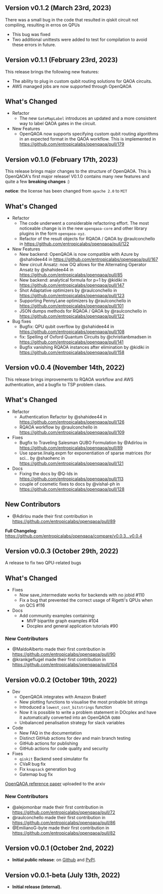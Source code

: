 ## Version v0.1.2 (March 23rd, 2023)

There was a small bug in the code that resulted in qiskit circuit not compiling, resulting in erros on QPUs
* This bug was fixed
* Two additional unittests were added to test for compilation to avoid these errors in future.

## Version v0.1.1 (February 23rd, 2023)

This release brings the following new features:
* The ability to plug in custom qubit routing solutions for QAOA circuits. 
* AWS managed jobs are now supported through OpenQAOA

## What's Changed

* Refactor
  * The new `GateMapLabel` introduces an updated and a more consistent way to label QAOA gates in the circuit. 
* New Features
  * OpenQAOA now supports specifying custom qubit routing algorithms in an expected format in the QAOA workflow. This is implemented in https://github.com/entropicalabs/openqaoa/pull/179


## Version v0.1.0 (February 17th, 2023)

This release brings major changes to the structure of OpenQAOA. 
This is OpenQAOA's first major release! V0.1.0 contains many new features and quite a few **breaking changes** :)

**notice**: the license has been changed from `apache 2.0` to `MIT`

## What's Changed

* Refactor
  * The code underwent a considerable refactoring effort. The most noticeable change is in the new `openqaoa-core` and other library plugins in the form `openqaoa-xyz`.
  * Refactor of the result objects for RQAOA / QAOA by @raulconchello in https://github.com/entropicalabs/openqaoa/pull/122
* New Features
  * New backend: OpenQAOA is now compatible with Azure by @shahidee44 in https://github.com/entropicalabs/openqaoa/pull/167
  * New circuit Ansatz: now OQ allows for the Alternating Operator Ansatz by @shahidee44 in https://github.com/entropicalabs/openqaoa/pull/85
  * New backend: analytical formula for p=1 by @kidiki in https://github.com/entropicalabs/openqaoa/pull/147
  * Shot Adaptative optimizers by @raulconchello in https://github.com/entropicalabs/openqaoa/pull/123
  * Supporting PennyLane optimizers by @raulconchello in https://github.com/entropicalabs/openqaoa/pull/101
  * JSON dumps methods for RQAOA / QAOA by @raulconchello in https://github.com/entropicalabs/openqaoa/pull/122
* Bug fixes
  * Bugfix: QPU qubit overflow by @shahidee44 in https://github.com/entropicalabs/openqaoa/pull/108
  * fix: Spelling of Oxford Quantum Circuits by @christianbmadsen in https://github.com/entropicalabs/openqaoa/pull/141
  * Bugfix vanishing RQAOA instances after elimination by @kidiki in https://github.com/entropicalabs/openqaoa/pull/158


## Version v0.0.4 (November 14th, 2022)

This release brings improvements to RQAOA workflow and AWS authentication, and a bugfix to TSP problem class.

## What's Changed
* Refactor
  * Authentication Refactor by @shahidee44 in https://github.com/entropicalabs/openqaoa/pull/126
  * RQAOA workflow by @raulconchello in https://github.com/entropicalabs/openqaoa/pull/109
* Fixes
  * Bugfix to Traveling Salesman QUBO Formulation by @Adirlou in https://github.com/entropicalabs/openqaoa/pull/89
  * Use sparse.linalg.expm for exponentiation of sparse matrices (for sci… by @shaohenc in https://github.com/entropicalabs/openqaoa/pull/121
* Docs
  * Fixing the docs by @Q-lds in https://github.com/entropicalabs/openqaoa/pull/113
  * couple of cosmetic fixes to docs by @vishal-ph in https://github.com/entropicalabs/openqaoa/pull/128

## New Contributors
* @Adirlou made their first contribution in https://github.com/entropicalabs/openqaoa/pull/89

**Full Changelog**: https://github.com/entropicalabs/openqaoa/compare/v0.0.3...v0.0.4

## Version v0.0.3 (October 29th, 2022)

A release to fix two QPU-related bugs

## What's Changed
* Fixes
  * Now save_intermediate works for backends with no jobid #110 
  * Fix a bug that prevented the correct usage of Rigetti's QPUs when on QCS #116 
* Docs
  * Add community examples containing:
    * MVP bipartite graph examples #104 
    * Docplex and general application tutorials #90  

### New Contributors
* @MaldoAlberto made their first contribution in https://github.com/entropicalabs/openqaoa/pull/90
* @krankgeflugel made their first contribution in https://github.com/entropicalabs/openqaoa/pull/104

## Version v0.0.2 (October 19th, 2022)
* Dev
  * OpenQAOA integrates with Amazon Braket!
  * New plotting functions to visualise the most probable bit strings 
  * Introduced a `lowest_cost_bitstrings` function
  * Now it is possible to write a problem statement in DOcplex and have it automatically converted into an OpenQAOA `QUBO`
  * Unbalanced penalisation strategy for slack variables
* Code
  * New FAQ in the documentation
  * Distinct GitHub actions for dev and main branch testing
  * GitHub actions for publishing
  * GitHub actions for code quality and security
* Fixes
  * `qiskit` Backend seed simulator fix
  * CVaR bug fix
  * Fix `knapsack` generation bug
  * Gatemap bug fix

[OpenQAOA reference paper](https://arxiv.org/abs/2210.08695) uploaded to the arxiv 
 
### New Contributors
* @alejomonbar made their first contribution in https://github.com/entropicalabs/openqaoa/pull/72
* @raulconchello made their first contribution in https://github.com/entropicalabs/openqaoa/pull/86
* @EmilianoG-byte made their first contribution in https://github.com/entropicalabs/openqaoa/pull/82

## Version v0.0.1 (October 2nd, 2022)

- **Initial public release**: on [Github][Github] and [PyPI][PyPI].

## Version v0.0.1-beta (July 13th, 2022)

- **Initial release (internal).**

[Github]: https://github.com/entropicalabs/openqaoa
[PyPI]: https://pypi.org/project/openqaoa/
